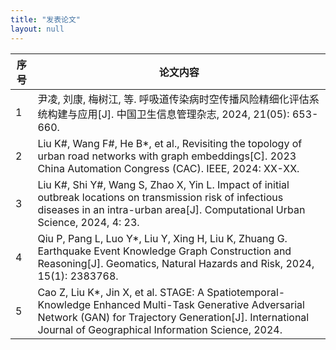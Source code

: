 ```yaml
---
title: "发表论文"
layout: null
---
```


| 序号 | 论文内容                                                                                     |
|------|---------------------------------------------------------------------------------------------|
| 1    | 尹凌, 刘康, 梅树江, 等. 呼吸道传染病时空传播风险精细化评估系统构建与应用[J]. 中国卫生信息管理杂志, 2024, 21(05): 653-660. |
| 2    | Liu K#, Wang F#, He B*, et al., Revisiting the topology of urban road networks with graph embeddings[C]. 2023 China Automation Congress (CAC). IEEE, 2024: XX-XX. |
| 3    | Liu K#, Shi Y#, Wang S, Zhao X, Yin L. Impact of initial outbreak locations on transmission risk of infectious diseases in an intra-urban area[J]. Computational Urban Science, 2024, 4: 23. |
| 4    | Qiu P, Pang L, Luo Y*, Liu Y, Xing H, Liu K, Zhuang G. Earthquake Event Knowledge Graph Construction and Reasoning[J]. Geomatics, Natural Hazards and Risk, 2024, 15(1): 2383768. |
| 5    | Cao Z, Liu K*, Jin X, et al. STAGE: A Spatiotemporal-Knowledge Enhanced Multi-Task Generative Adversarial Network (GAN) for Trajectory Generation[J]. International Journal of Geographical Information Science, 2024. |
